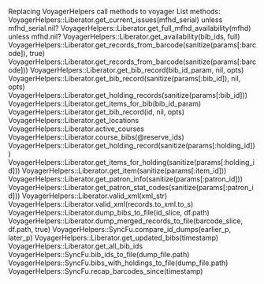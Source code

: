 Replacing VoyagerHelpers call methods to voyager
List methods:
VoyagerHelpers::Liberator.get_current_issues(mfhd_serial) unless mfhd_serial.nil?
VoyagerHelpers::Liberator.get_full_mfhd_availability(mfhd) unless mfhd.nil?
VoyagerHelpers::Liberator.get_availability(bib_ids, full)
VoyagerHelpers::Liberator.get_records_from_barcode(sanitize(params[:barcode]), true)
VoyagerHelpers::Liberator.get_records_from_barcode(sanitize(params[:barcode]))
VoyagerHelpers::Liberator.get_bib_record(bib_id_param, nil, opts)
VoyagerHelpers::Liberator.get_bib_record(sanitize(params[:bib_id]), nil, opts)
VoyagerHelpers::Liberator.get_holding_records(sanitize(params[:bib_id]))
VoyagerHelpers::Liberator.get_items_for_bib(bib_id_param)
VoyagerHelpers::Liberator.get_bib_record(id, nil, opts)
VoyagerHelpers::Liberator.get_locations
VoyagerHelpers::Liberator.active_courses
VoyagerHelpers::Liberator.course_bibs(@reserve_ids)
VoyagerHelpers::Liberator.get_holding_record(sanitize(params[:holding_id]))
VoyagerHelpers::Liberator.get_items_for_holding(sanitize(params[:holding_id]))
VoyagerHelpers::Liberator.get_item(sanitize(params[:item_id]))
VoyagerHelpers::Liberator.get_patron_info(sanitize(params[:patron_id]))
VoyagerHelpers::Liberator.get_patron_stat_codes(sanitize(params[:patron_id]))
VoyagerHelpers::Liberator.valid_xml(xml_str)
VoyagerHelpers::Liberator.valid_xml(records.to_xml.to_s)
VoyagerHelpers::Liberator.dump_bibs_to_file(id_slice, df.path)
VoyagerHelpers::Liberator.dump_merged_records_to_file(barcode_slice, df.path, true)
VoyagerHelpers::SyncFu.compare_id_dumps(earlier_p, later_p)
VoyagerHelpers::Liberator.get_updated_bibs(timestamp)
VoyagerHelpers::Liberator.get_all_bib_ids
VoyagerHelpers::SyncFu.bib_ids_to_file(dump_file.path)
VoyagerHelpers::SyncFu.bibs_with_holdings_to_file(dump_file.path)
VoyagerHelpers::SyncFu.recap_barcodes_since(timestamp)

